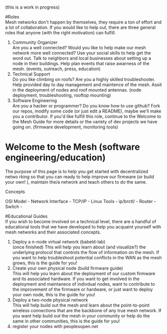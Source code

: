 (this is a work in progress)  

#Roles  
Mesh networks don't happen by themselves, they require a ton of effort and a lot of collaboration. If you would like to help out, there are three general roles that anyone (with the right motivation) can fulfill.  
 1. Community Organizer   
      Are you a well connected? Would you like to help make our mesh network more well connected? Use your social skills to help get the word out. Talk to neighbors and local businesses about setting up a node in their buildings. Help plan events that raise awarness of the mesh. (events, outreach, press, education)  
 2. Technical Support   
      Do you like climbing on roofs? Are you a highly skilled troubleshooter. Help provided day to day management and maintence of the mesh. Assit in the deployment of nodes and roof mounted antennas. (node deployment, troubleshooting, rooftop mounting)  
 3. Software Engineering   
      Are you a hacker or programmer? Do you know how to use github? Fork our repos, modify some code (or just edit a README), maybe we'll make you a contributor. If you'd like fulfill this role, continue to the Welcome to the Mesh Guide for more details or the variety of dev projects we have going on. (firmware development, monitoring tools)  
 
# Welcome to the Mesh (software engineering/education)  
 
The purpose of this page is to help you get started with decentralized netwo    rking so that you can ready to help improve our firmware (or build your own!    ), maintain the/a network and teach others to do the same.
 
Concepts

OSI Model -
Network Interface - 
TCP/IP -
Linux Tools - ip/brctl/ -
Router -
Switch -
 
#Educational Guides  
If you wish to become involved on a technical level, there are a handful of educational tools that we have developed to help you acquaint yourself with mesh networks and their associated concepts.  
   
 1. Deploy a n-node virtual network (babeld-lab)  
      (once finished) This will help you learn about (and visualize?) the underlying protocol that controls the flow of information on the mesh. If you want to help troubleshoot potential conflicts in the WAN as the mesh grows, this is the guide for you!  
 2. Create your own physical node (build firmware guide)  
      This will help you learn about the deployment of our custom firmware and its associated hardware. If you want to get involved in the deployment and maintanece of indivdual nodes, want to contribute to the improvement of the firmware or hardware, or just want to deploy your own node, this is the guide for you!  
 3. Deploy a two-node physical network  
      This will help build out the mesh and learn about the point-to-point wireless connections that are the backbone of any true mesh network. If you want help build out the mesh in your community or help do the same in other communities, this is the guide for you!  
 4. register your nodes with peoplesopen.net  
  



